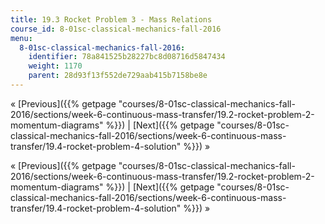 ```yaml
---
title: 19.3 Rocket Problem 3 - Mass Relations
course_id: 8-01sc-classical-mechanics-fall-2016
menu:
  8-01sc-classical-mechanics-fall-2016:
    identifier: 78a841525b28227bc8d08716d5847434
    weight: 1170
    parent: 28d93f13f552de729aab415b7158be8e
---
```

« [Previous]({{% getpage "courses/8-01sc-classical-mechanics-fall-2016/sections/week-6-continuous-mass-transfer/19.2-rocket-problem-2-momentum-diagrams" %}}) | [Next]({{% getpage "courses/8-01sc-classical-mechanics-fall-2016/sections/week-6-continuous-mass-transfer/19.4-rocket-problem-4-solution" %}}) »

« [Previous]({{% getpage "courses/8-01sc-classical-mechanics-fall-2016/sections/week-6-continuous-mass-transfer/19.2-rocket-problem-2-momentum-diagrams" %}}) | [Next]({{% getpage "courses/8-01sc-classical-mechanics-fall-2016/sections/week-6-continuous-mass-transfer/19.4-rocket-problem-4-solution" %}}) »